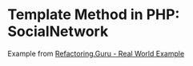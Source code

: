 # Template Method in PHP: SocialNetwork
Example from [Refactoring.Guru - Real World Example](https://refactoring.guru/design-patterns/template-method/php/example#example-1)

